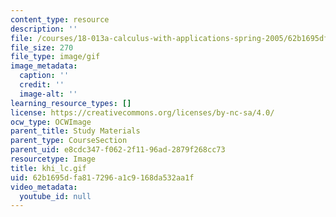 ```yaml
---
content_type: resource
description: ''
file: /courses/18-013a-calculus-with-applications-spring-2005/62b1695dfa817296a1c9168da532aa1f_khi_lc.gif
file_size: 270
file_type: image/gif
image_metadata:
  caption: ''
  credit: ''
  image-alt: ''
learning_resource_types: []
license: https://creativecommons.org/licenses/by-nc-sa/4.0/
ocw_type: OCWImage
parent_title: Study Materials
parent_type: CourseSection
parent_uid: e8cdc347-f062-2f11-96ad-2879f268cc73
resourcetype: Image
title: khi_lc.gif
uid: 62b1695d-fa81-7296-a1c9-168da532aa1f
video_metadata:
  youtube_id: null
---
```

